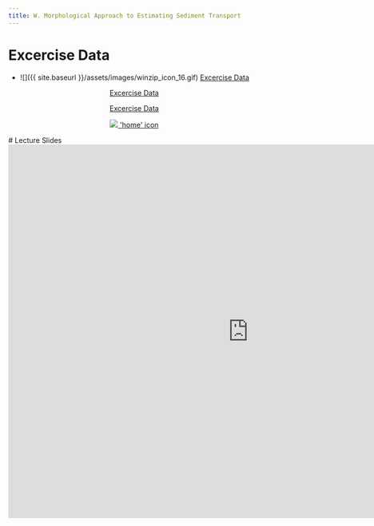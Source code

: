```yaml
---
title: W. Morphological Approach to Estimating Sediment Transport
---
```


# Excercise Data

- ![]({{ site.baseurl }}/assets/images/winzip_icon_16.gif) [Excercise Data](https://s3-us-west-2.amazonaws.com/etalweb.joewheaton.org/GCD/GCD7/Tutorials/O_MorphologicalApproach.zip)
<div align="center">
<a class="button" href="https://s3-us-west-2.amazonaws.com/etalweb.joewheaton.org/GCD/GCD7/Tutorials/O_MorphologicalApproach.zip"><i class="fa fa-home"></i> Excercise Data </a><br>

<a class="button" href="https://s3-us-west-2.amazonaws.com/etalweb.joewheaton.org/GCD/GCD7/Tutorials/O_MorphologicalApproach.zip"><i class="fa fa-file-archive"></i> Excercise Data </a><br>

<a class="button" href="https://s3-us-west-2.amazonaws.com/etalweb.joewheaton.org/GCD/GCD7/Tutorials/O_MorphologicalApproach.zip"><img src="{{ site.baseurl }}/assets/images/winzip_icon_16.gif"> 'home' icon </a>
</div>
# Lecture Slides

<iframe src="https://docs.google.com/presentation/d/e/2PACX-1vScWGoxcX9jz-_hwzoCm9T5tsFXXQEZDztzdKbs6UxdCMeVbCJuOUbSIOKRNkzGThMo6Wze-alTNP8d/embed?start=false&loop=false&delayms=3000" frameborder="0" width="960" height="749" allowfullscreen="true" mozallowfullscreen="true" webkitallowfullscreen="true"></iframe>
